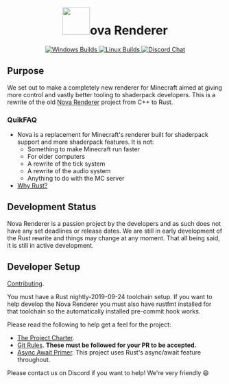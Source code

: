 <h1 align="center">
  <img width=64px src="https://raw.githubusercontent.com/NovaMods/nova-rs/dc28cda0d5b534e89632602bac1bcddbda0a3c57/docs/images/nova-logo-128px-noborder.png">ova Renderer
</h1>

<p align="center">
  <a href="https://ci.appveyor.com/project/DethRaid/nova-rs/branch/master">
    <img alt="Windows Builds" src="https://ci.appveyor.com/api/projects/status/6jt834srdy3kjo7o/branch/master?svg=true">
  </a>

  <a href="https://travis-ci.org/NovaMods/nova-rs">
    <img alt="Linux Builds" src="https://travis-ci.org/NovaMods/nova-rs.svg?branch=master">
  </a>

  <a href="https://discord.gg/VGqtadw">
    <img alt="Discord Chat" src="https://img.shields.io/discord/193228267313037312.svg?color=7289DA&label=discord">
  </a>
</p>

## Purpose

We set out to make a completely new renderer for Minecraft aimed at giving more control and vastly better tooling to 
shaderpack developers. This is a rewrite of the old [Nova Renderer](https://github.com/NovaMods/nova-renderer) project 
from C++ to Rust.

### QuikFAQ

- Nova is a replacement for Minecraft's renderer built for shaderpack support and more shaderpack features. It is not:
  - Something to make Minecraft run faster
  - For older computers
  - A rewrite of the tick system
  - A rewrite of the audio system
  - Anything to do with the MC server
- [Why Rust?](docs/rust_faq.md)

## Development Status

Nova Renderer is a passion project by the developers and as such does not have any set deadlines or release dates.
We are still in early development of the Rust rewrite and things may change at any moment. That all being said, it
is still in active development.

## Developer Setup

[Contributing](docs/contributing.md).

You must have a Rust nightly-2019-09-24 toolchain setup. If you want to help develop the Nova Renderer you must also have
rustfmt installed for that toolchain so the automatically installed pre-commit hook works.

Please read the following to help get a feel for the project:

- [The Project Charter](docs/project_charter.md).
- [Git Rules](docs/git.md). **These must be followed for your PR to be accepted.**
- [Async Await Primer](docs/async_await.md). This project uses Rust's async/await feature throughout.

Please contact us on Discord if you want to help! We're very friendly :smile:

